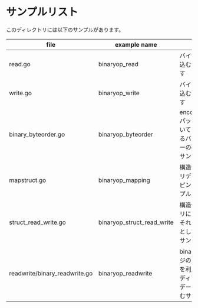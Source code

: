 # サンプルリスト

このディレクトリには以下のサンプルがあります。

| file                          | example name               | note                                                                                    |
| ----------------------------- | -------------------------- | --------------------------------------------------------------------------------------- |
| read.go                       | binaryop_read              | バイナリを読み込むサンプルです                                                          |
| write.go                      | binaryop_write             | バイナリを書き込むサンプルです                                                          |
| binary_byteorder.go           | binaryop_byteorder         | encoding/binary パッケージを用いて Go におけるバイトオーダーの確認をするサンプルです.   |
| mapstruct.go                  | binaryop_mapping           | 構造体にバイナリデータをマッピングするサンプルです                                      |
| struct_read_write.go          | binaryop_struct_read_write | 構造体をバイナリにパックし、それをバイナリとして書き出すサンプルです                    |
| readwrite/binary_readwrite.go | binaryop_readwrite         | binary パッケージの Read/Write を利用してエンディアン指定でデータを読み込むサンプルです |